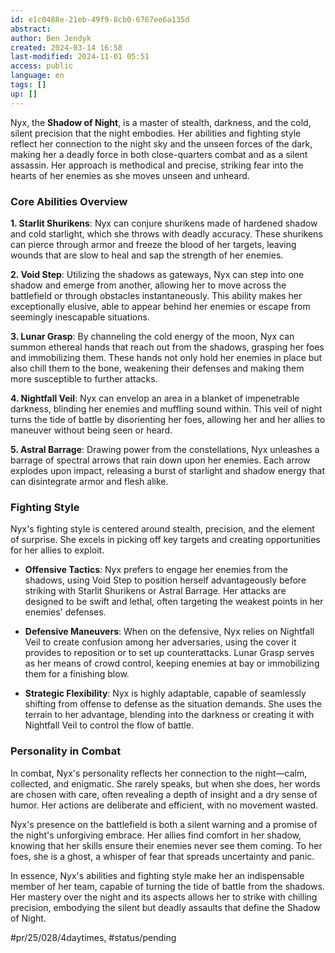 ```yaml
---
id: e1c0488e-21eb-49f9-8cb0-6767ee6a135d
abstract: 
author: Ben Jendyk
created: 2024-03-14 16:58
last-modified: 2024-11-01 05:51
access: public
language: en
tags: []
up: []
---
```


Nyx, the **Shadow of Night**, is a master of stealth, darkness, and the cold, silent precision that the night embodies. Her abilities and fighting style reflect her connection to the night sky and the unseen forces of the dark, making her a deadly force in both close-quarters combat and as a silent assassin. Her approach is methodical and precise, striking fear into the hearts of her enemies as she moves unseen and unheard.

### Core Abilities Overview

**1. Starlit Shurikens**: Nyx can conjure shurikens made of hardened shadow and cold starlight, which she throws with deadly accuracy. These shurikens can pierce through armor and freeze the blood of her targets, leaving wounds that are slow to heal and sap the strength of her enemies.

**2. Void Step**: Utilizing the shadows as gateways, Nyx can step into one shadow and emerge from another, allowing her to move across the battlefield or through obstacles instantaneously. This ability makes her exceptionally elusive, able to appear behind her enemies or escape from seemingly inescapable situations.

**3. Lunar Grasp**: By channeling the cold energy of the moon, Nyx can summon ethereal hands that reach out from the shadows, grasping her foes and immobilizing them. These hands not only hold her enemies in place but also chill them to the bone, weakening their defenses and making them more susceptible to further attacks.

**4. Nightfall Veil**: Nyx can envelop an area in a blanket of impenetrable darkness, blinding her enemies and muffling sound within. This veil of night turns the tide of battle by disorienting her foes, allowing her and her allies to maneuver without being seen or heard.

**5. Astral Barrage**: Drawing power from the constellations, Nyx unleashes a barrage of spectral arrows that rain down upon her enemies. Each arrow explodes upon impact, releasing a burst of starlight and shadow energy that can disintegrate armor and flesh alike.

### Fighting Style

Nyx's fighting style is centered around stealth, precision, and the element of surprise. She excels in picking off key targets and creating opportunities for her allies to exploit.

- **Offensive Tactics**: Nyx prefers to engage her enemies from the shadows, using Void Step to position herself advantageously before striking with Starlit Shurikens or Astral Barrage. Her attacks are designed to be swift and lethal, often targeting the weakest points in her enemies' defenses.

- **Defensive Maneuvers**: When on the defensive, Nyx relies on Nightfall Veil to create confusion among her adversaries, using the cover it provides to reposition or to set up counterattacks. Lunar Grasp serves as her means of crowd control, keeping enemies at bay or immobilizing them for a finishing blow.

- **Strategic Flexibility**: Nyx is highly adaptable, capable of seamlessly shifting from offense to defense as the situation demands. She uses the terrain to her advantage, blending into the darkness or creating it with Nightfall Veil to control the flow of battle.

### Personality in Combat

In combat, Nyx's personality reflects her connection to the night—calm, collected, and enigmatic. She rarely speaks, but when she does, her words are chosen with care, often revealing a depth of insight and a dry sense of humor. Her actions are deliberate and efficient, with no movement wasted.

Nyx's presence on the battlefield is both a silent warning and a promise of the night's unforgiving embrace. Her allies find comfort in her shadow, knowing that her skills ensure their enemies never see them coming. To her foes, she is a ghost, a whisper of fear that spreads uncertainty and panic.

In essence, Nyx's abilities and fighting style make her an indispensable member of her team, capable of turning the tide of battle from the shadows. Her mastery over the night and its aspects allows her to strike with chilling precision, embodying the silent but deadly assaults that define the Shadow of Night.


#pr/25/028/4daytimes, #status/pending